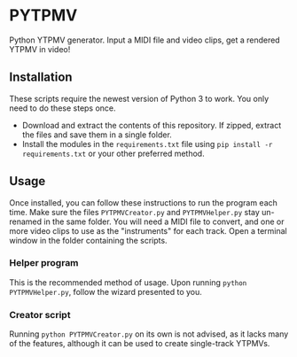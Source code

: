 # PYTPMV

Python YTPMV generator. Input a MIDI file and video clips, get a rendered YTPMV in video!

## Installation

These scripts require the newest version of Python 3 to work. You only need to do these steps once.
- Download and extract the contents of this repository. If zipped, extract the files and save them in a single folder.
- Install the modules in the `requirements.txt` file using `pip install -r requirements.txt` or your other preferred method.

## Usage

Once installed, you can follow these instructions to run the program each time. Make sure the files `PYTPMVCreator.py` and `PYTPMVHelper.py` stay un-renamed in the same folder.
You will need a MIDI file to convert, and one or more video clips to use as the "instruments" for each track. Open a terminal window in the folder containing the scripts.

### Helper program

This is the recommended method of usage. Upon running `python PYTPMVHelper.py`, follow the wizard presented to you.

### Creator script

Running `python PYTPMVCreator.py` on its own is not advised, as it lacks many of the features, although it can be used to create single-track YTPMVs.
